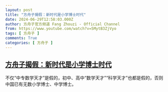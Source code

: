 ```yaml
---
layout: post
title: "方舟子揭假：新时代是小学博士时代"
date: 2024-06-29T12:58:03.000Z
author: 方舟子官方频道 Fang Zhouzi - Official Channel
from: https://www.youtube.com/watch?v=5MytB3ZjVyo
tags: [ 方舟子 ]
comments: True
categories: [ 方舟子 ]
---
```

<!--1719665883000-->
[方舟子揭假：新时代是小学博士时代](https://www.youtube.com/watch?v=5MytB3ZjVyo)
------

<div>
不仅“中专数学天才”是假的，初中、高中“数学天才”“科学天才”也都是假的，否则中国已有无数小学博士、中学博士。
</div>

